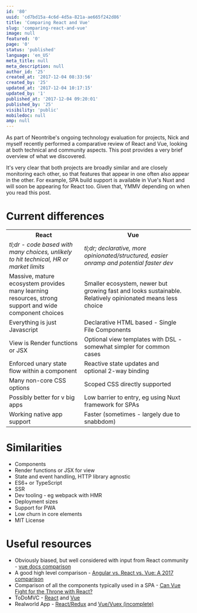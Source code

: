 ```yaml
---
id: '80'
uuid: 'cd7bd15a-4c6d-4d5a-821a-ae665f242d86'
title: 'Comparing React and Vue'
slug: 'comparing-react-and-vue'
image: null
featured: '0'
page: '0'
status: 'published'
language: 'en_US'
meta_title: null
meta_description: null
author_id: '25'
created_at: '2017-12-04 08:33:56'
created_by: '25'
updated_at: '2017-12-04 10:17:15'
updated_by: '1'
published_at: '2017-12-04 09:20:01'
published_by: '25'
visibility: 'public'
mobiledoc: null
amp: null
---
```


As part of Neontribe's ongoing technology evaluation for projects, Nick and myself recently performed a comparative review of React and Vue, looking at both technical and community aspects. This post provides a very brief overview of what we discovered.

It's very clear that both projects are broadly similar and are closely monitoring each other, so that features that appear in one often also appear in the other. For example, SPA build support is available in Vue's Nuxt and will soon be appearing for React too. Given that, YMMV depending on when you read this post.

# Current differences

<table>
<tr><th>React</th><th>Vue<th></tr>
<tr><td><i>tl;dr - code based with many choices, unlikely to hit technical, HR or market limits</I></td><td><I>tl;dr; declarative, more opinionated/structured, easier onramp and potential faster dev<I></td></tr>
<tr><td>Massive, mature ecosystem provides many learning resources, strong support and wide component choices</td><td>Smaller ecosystem, newer but growing fast and looks sustainable. Relatively opinionated means less choice</td></tr>
<tr><td>Everything is just Javascript</td><td>Declarative HTML based - Single File Components</td></tr>
<tr><td>View is Render functions or JSX</td><td>Optional view templates with DSL - somewhat simpler for common cases</td></tr>
<tr><td>Enforced unary state flow within a component</td><td>Reactive state updates and optional 2-way binding</td></tr>
<tr><td>Many non-core CSS options</td><td>Scoped CSS directly supported</td></tr>
<tr><td>Possibly better for v big apps</td><td>Low barrier to entry, eg using Nuxt framework for SPAs</td></tr>
<tr><td>Working native app support</td><td>Faster (sometimes - largely due to snabbdom)</td></tr>
</table>

# Similarities

- Components
- Render functions or JSX for view
- State and event handling, HTTP library agnostic
- ES6+ or TypeScript
- SSR
- Dev tooling - eg webpack with HMR
- Deployment sizes
- Support for PWA
- Low churn in core elements
- MIT License

# Useful resources

- Obviously biased, but well considered with input from React community - [vue docs comparison](https://vuejs.org/v2/guide/comparison.html)
- A good high level comparison - [Angular vs. React vs. Vue: A 2017 comparison](https://medium.com/unicorn-supplies/angular-vs-react-vs-vue-a-2017-comparison-c5c52d620176)
- Comparison of all the components typically used in a SPA - [Can Vue Fight for the Throne with React?](https://rubygarage.org/blog/vuejs-vs-react-battle)
- ToDoMVC - [React](https://github.com/tastejs/todomvc/tree/gh-pages/examples/react) and [Vue](https://github.com/tastejs/todomvc/tree/gh-pages/examples/vue)
- Realworld App - [React/Redux](https://github.com/gothinkster/react-redux-realworld-example-app) and [Vue/Vuex (incomplete)](https://github.com/vilsbole/realworld-vue)
